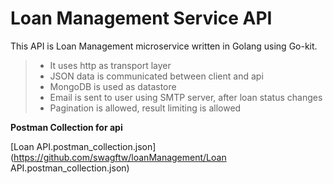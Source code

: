 # Loan Management Service API

This API is Loan Management microservice written in Golang using Go-kit. 
> - It uses http as transport layer
> - JSON data is communicated between client and api
> - MongoDB is used as datastore
> - Email is sent to user using SMTP server, after loan status changes
> - Pagination is allowed, result limiting is allowed

**Postman Collection for api**

[Loan API.postman_collection.json](https://github.com/swagftw/loanManagement/Loan API.postman_collection.json)